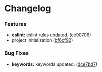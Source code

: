 # Changelog

### Features

* **eslint:** eslint rules updated. ([ce90706](https://github.com/ntgnst/graphql-utils/commit/ce90706b61f1df80bf5ac64bed048493d4182dc4))
* project initialization ([bf6cf92](https://github.com/ntgnst/graphql-utils/commit/bf6cf92a3e276d675f25c705dad46193fc153c62))


### Bug Fixes

* **keywords:** keywords updated. ([dce7bd7](https://github.com/ntgnst/graphql-utils/commit/dce7bd774d4dcb85dbbf1db91054ed4d30c6cc85))
